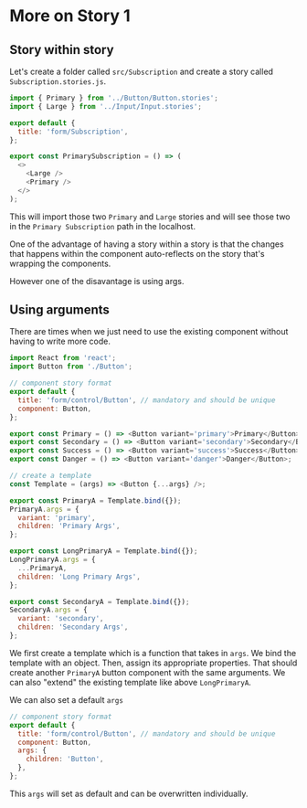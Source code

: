 # More on Story 1

## Story within story

Let's create a folder called `src/Subscription` and create a story called `Subscription.stories.js`.

```javascript
import { Primary } from '../Button/Button.stories';
import { Large } from '../Input/Input.stories';

export default {
  title: 'form/Subscription',
};

export const PrimarySubscription = () => (
  <>
    <Large />
    <Primary />
  </>
);
```

This will import those two `Primary` and `Large` stories and will see those two in the `Primary Subscription` path in the localhost.

One of the advantage of having a story within a story is that the changes that happens within the component auto-reflects on the story that's wrapping the components.

However one of the disavantage is using args.

## Using arguments

There are times when we just need to use the existing component without having to write more code.

```javascript
import React from 'react';
import Button from './Button';

// component story format
export default {
  title: 'form/control/Button', // mandatory and should be unique
  component: Button,
};

export const Primary = () => <Button variant='primary'>Primary</Button>;
export const Secondary = () => <Button variant='secondary'>Secondary</Button>;
export const Success = () => <Button variant='success'>Success</Button>;
export const Danger = () => <Button variant='danger'>Danger</Button>;

// create a template
const Template = (args) => <Button {...args} />;

export const PrimaryA = Template.bind({});
PrimaryA.args = {
  variant: 'primary',
  children: 'Primary Args',
};

export const LongPrimaryA = Template.bind({});
LongPrimaryA.args = {
  ...PrimaryA,
  children: 'Long Primary Args',
};

export const SecondaryA = Template.bind({});
SecondaryA.args = {
  variant: 'secondary',
  children: 'Secondary Args',
};
```

We first create a template which is a function that takes in `args`.
We bind the template with an object.
Then, assign its appropriate properties. That should create another `PrimaryA` button component with the same arguments.
We can also "extend" the existing template like above `LongPrimaryA`.

We can also set a default `args`

```javascript
// component story format
export default {
  title: 'form/control/Button', // mandatory and should be unique
  component: Button,
  args: {
    children: 'Button',
  },
};
```

This `args` will set as default and can be overwritten individually.
